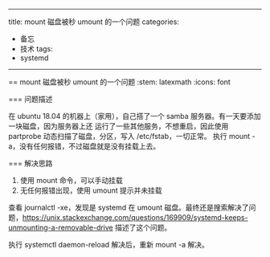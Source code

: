 ----
title: mount 磁盘被秒 umount 的一个问题
categories:
- 备忘
- 技术
tags:
- systemd
----

== mount 磁盘被秒 umount 的一个问题
:stem: latexmath
:icons: font

=== 问题描述

在 ubuntu 18.04 的机器上（家用），自己搭了一个 samba 服务器。有一天要添加一块磁盘，因为服务器上还
运行了一些其他服务，不想重启，因此使用 partprobe 动态扫描了磁盘，分区，写入 /etc/fstab，一切正常。
执行 mount -a，没有任何报错，不过磁盘就是没有挂载上去。

=== 解决思路
1. 使用 mount 命令，可以手动挂载
2. 无任何报错出现，使用 umount 提示并未挂载

查看 journalctl -xe，发现是 systemd 在 umount 磁盘。最终还是搜索解决了问题，https://unix.stackexchange.com/questions/169909/systemd-keeps-unmounting-a-removable-drive 描述了这个问题。

执行 systemctl daemon-reload 解决后，重新 mount -a 解决。



